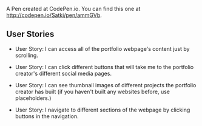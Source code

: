 A Pen created at CodePen.io. You can find this one at http://codepen.io/Satki/pen/ammGVb.

## User Stories
- User Story: I can access all of the portfolio webpage's content just by scrolling.

- User Story: I can click different buttons that will take me to the portfolio creator's different social media pages.

- User Story: I can see thumbnail images of different projects the portfolio creator has built (if you haven't built any websites before, use placeholders.)

- User Story: I navigate to different sections of the webpage by clicking buttons in the navigation.

